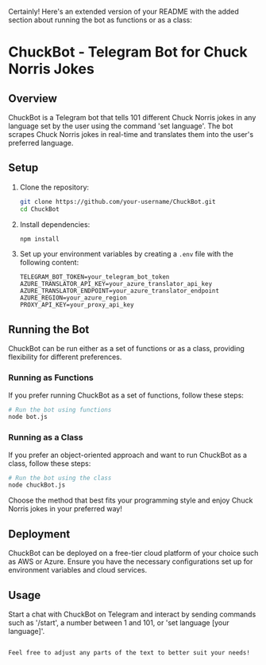 Certainly! Here's an extended version of your README with the added section about running the bot as functions or as a class:

# ChuckBot - Telegram Bot for Chuck Norris Jokes

## Overview

ChuckBot is a Telegram bot that tells 101 different Chuck Norris jokes in any language set by the user using the command 'set language'. The bot scrapes Chuck Norris jokes in real-time and translates them into the user's preferred language.

## Setup

1. Clone the repository:
   ```bash
   git clone https://github.com/your-username/ChuckBot.git
   cd ChuckBot
   ```

2. Install dependencies:
   ```bash
   npm install
   ```

3. Set up your environment variables by creating a `.env` file with the following content:
   ```env
   TELEGRAM_BOT_TOKEN=your_telegram_bot_token
   AZURE_TRANSLATOR_API_KEY=your_azure_translator_api_key
   AZURE_TRANSLATOR_ENDPOINT=your_azure_translator_endpoint
   AZURE_REGION=your_azure_region
   PROXY_API_KEY=your_proxy_api_key
   ```

## Running the Bot

ChuckBot can be run either as a set of functions or as a class, providing flexibility for different preferences.

### Running as Functions

If you prefer running ChuckBot as a set of functions, follow these steps:

```bash
# Run the bot using functions
node bot.js
```

### Running as a Class

If you prefer an object-oriented approach and want to run ChuckBot as a class, follow these steps:

```bash
# Run the bot using the class
node chuckBot.js
```

Choose the method that best fits your programming style and enjoy Chuck Norris jokes in your preferred way!

## Deployment

ChuckBot can be deployed on a free-tier cloud platform of your choice such as AWS or Azure. Ensure you have the necessary configurations set up for environment variables and cloud services.

## Usage

Start a chat with ChuckBot on Telegram and interact by sending commands such as '/start', a number between 1 and 101, or 'set language [your language]'.
```

Feel free to adjust any parts of the text to better suit your needs!
